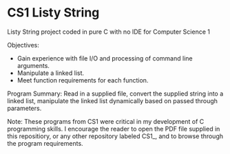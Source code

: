 # CS1 Listy String
Listy String project coded in pure C with no IDE for Computer Science 1

Objectives:
- Gain experience with file I/O and processing of command line arguments.
- Manipulate a linked list.
- Meet function requirements for each function.

Program Summary: Read in a supplied file, convert the supplied string into a linked list, manipulate the linked list dynamically based on passed through parameters.

Note: These programs from CS1 were critical in my development of C programming skills. I encourage the reader to open the PDF file supplied in this repositiory, or any other repository labeled CS1_, and to browse through the program requirements.
